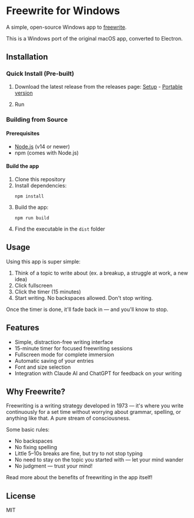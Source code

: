 # Freewrite for Windows

A simple, open-source Windows app to [freewrite](https://writingprocess.mit.edu/process/step-1-generate-ideas/instructions/freewriting/).

This is a Windows port of the original macOS app, converted to Electron.

## Installation

### Quick Install (Pre-built)

1. Download the latest release from the releases page: [Setup](https://drive.google.com/file/d/1sX-2tbzzgBXZzaR8aNIzoxxPNaEvzrQe/view?usp=sharing) - [Portable version](https://drive.google.com/file/d/1ZyPE-ciM2IuoNcw0Oohv7KkUEAi4WF5e/view?usp=sharing)

2. Run

### Building from Source

#### Prerequisites
- [Node.js](https://nodejs.org/) (v14 or newer)
- npm (comes with Node.js)


#### Build the app

1. Clone this repository
2. Install dependencies:
   ```
   npm install
   ```
3. Build the app:
   ```
   npm run build
   ```
5. Find the executable in the `dist` folder

## Usage

Using this app is super simple:

1. Think of a topic to write about (ex. a breakup, a struggle at work, a new idea)
2. Click fullscreen
3. Click the timer (15 minutes)
4. Start writing. No backspaces allowed. Don't stop writing.

Once the timer is done, it'll fade back in — and you'll know to stop.

## Features

- Simple, distraction-free writing interface
- 15-minute timer for focused freewriting sessions
- Fullscreen mode for complete immersion
- Automatic saving of your entries
- Font and size selection
- Integration with Claude AI and ChatGPT for feedback on your writing

## Why Freewrite?

Freewriting is a writing strategy developed in 1973 — it's where you write continuously for a set time without worrying about grammar, spelling, or anything like that. A pure stream of consciousness.

Some basic rules:
- No backspaces
- No fixing spelling
- Little 5–10s breaks are fine, but try to not stop typing
- No need to stay on the topic you started with — let your mind wander
- No judgment — trust your mind!

Read more about the benefits of freewriting in the app itself!

## License

MIT
